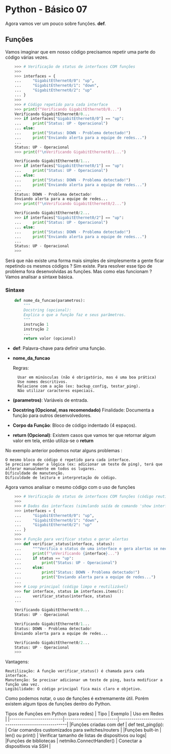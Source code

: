 # Python - Básico 07

Agora vamos ver um pouco sobre funções. **def**. 

## Funções

Vamos imaginar que em nosso código precisamos repetir uma parte do código várias vezes.  

```Python
    >>> # Verificação de status de interfaces COM funções
    >>>
    >>> interfaces = {
    ...     "GigabitEthernet0/0": "up",
    ...     "GigabitEthernet0/1": "down",
    ...     "GigabitEthernet0/2": "up"
    ... }
    >>> 
    >>> # Código repetido para cada interface
    >>> print(f"Verificando GigabitEthernet0/0...")
    Verificando GigabitEthernet0/0...
    >>> if interfaces["GigabitEthernet0/0"] == "up":
    ...     print("Status: UP - Operacional")
    ... else:
    ...     print("Status: DOWN - Problema detectado!")
    ...     print("Enviando alerta para a equipe de redes...")
    ... 
    Status: UP - Operacional
    >>> print(f"\nVerificando GigabitEthernet0/1...")

    Verificando GigabitEthernet0/1...
    >>> if interfaces["GigabitEthernet0/1"] == "up":
    ...     print("Status: UP - Operacional")
    ... else:
    ...     print("Status: DOWN - Problema detectado!")
    ...     print("Enviando alerta para a equipe de redes...")
    ... 
    Status: DOWN - Problema detectado!
    Enviando alerta para a equipe de redes...
    >>> print(f"\nVerificando GigabitEthernet0/2...")

    Verificando GigabitEthernet0/2...
    >>> if interfaces["GigabitEthernet0/2"] == "up":
    ...     print("Status: UP - Operacional")
    ... else:
    ...     print("Status: DOWN - Problema detectado!")
    ...     print("Enviando alerta para a equipe de redes...")
    ... 
    Status: UP - Operacional
    >>> 
```

Será que não existe uma forma mais simples de simplesmente a gente ficar repetindo os mesmos códigos ? Sim existe. Para resolver esse tipo de problema fora desenvolvidas as funções. Mas como elas funcionam ? Vamos analisar a sintaxe básica.

### Sintaxe

```Python
    def nome_da_funcao(parametros):
        """
        Docstring (opcional): 
        Explica o que a função faz e seus parâmetros.
        """
        instrução 1
        instrução 2
        ...
        return valor (opcional)
```
* **def**: Palavra-chave para definir uma função.
* **nome_da_funcao**

    Regras:
        
        Usar em minúsculas (não é obrigatório, mas é uma boa prática)
        Use nomes descritivos.  
        Relacione com a ação (ex: backup_config, testar_ping).
        Não utilizar caracteres especiais.
            
* **(parametros)**: Variáveis de entrada.  
* **Docstring (Opcional, mas recomendado)** Finalidade: Documenta a função para outros desenvolvedores.
* **Corpo da Função**: Bloco de código indentado (4 espaços).
* **return (Opcional)**: Existem casos que vamos ter que retornar algum valor em tela, então utiliza-se o **return**

No exemplo anterior podemos notar alguns problemas :

    O mesmo bloco de código é repetido para cada interface. 
    Se precisar mudar a lógica (ex: adicionar um teste de ping), terá que alterar manualmente em todos os lugares.
    Dificuldade de manutenção.
    Dificuldade de leitura e interpretação do código.

Agora vamos analisar o mesmo código com o uso de funções

```Python
    >>> # Verificação de status de interfaces COM funções (código reutilizável)
    >>> 
    >>> # Dados das interfaces (simulando saída de comando 'show interface')
    >>> interfaces = {
    ...     "GigabitEthernet0/0": "up",
    ...     "GigabitEthernet0/1": "down",
    ...     "GigabitEthernet0/2": "up"
    ... }
    >>> 
    >>> # Função para verificar status e gerar alertas
    >>> def verificar_status(interface, status):
    ...     """Verifica o status de uma interface e gera alertas se necessário"""
    ...     print(f"\nVerificando {interface}...")
    ...     if status == "up":
    ...         print("Status: UP - Operacional")
    ...     else:
    ...         print("Status: DOWN - Problema detectado!")
    ...         print("Enviando alerta para a equipe de redes...")
    ... 
    >>> # Loop principal (código limpo e reutilizável)
    >>> for interface, status in interfaces.items():
    ...     verificar_status(interface, status)
    ... 

    Verificando GigabitEthernet0/0...
    Status: UP - Operacional

    Verificando GigabitEthernet0/1...
    Status: DOWN - Problema detectado!
    Enviando alerta para a equipe de redes...

    Verificando GigabitEthernet0/2...
    Status: UP - Operacional
    >>> 
```

Vantagens:

    Reutilização: A função verificar_status() é chamada para cada interface.
    Manutenção: Se precisar adicionar um teste de ping, basta modificar a função uma vez.
    Legibilidade: O código principal fica mais claro e objetivo.

Como podemos notar, o uso de funções é extremamente útil. Porém existem algum tipos de funções dentro do Python.

Tipos de Funções em Python (para redes)
| Tipo                     | Exemplo                  | Uso em Redes                                       |
|--------------------------|--------------------------|----------------------------------------------------|
|Funções criadas com def   | def test_ping(ip):       | Criar comandos customizados para switches/routers  |
|Funções built-in          | len() ou print()         | Verificar tamanho de listas de dispositivos ou logs|
|Funções de bibliotecas    | netmiko.ConnectHandler() | Conectar a dispositivos via SSH                    |
